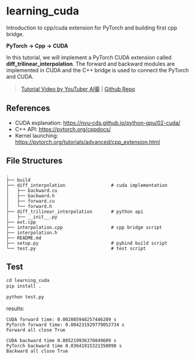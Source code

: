 # learning_cuda

Introduction to cpp/cuda extension for PyTorch and building first cpp bridge.

**PyTorch -> Cpp -> CUDA**

In this tutorial, we will implement a PyTorch CUDA extension called **diff_trilinear_interpolation**. The forward and backward modules are implemented in CUDA and the C++ bridge is used to connect the PyTorch and CUDA.

> [Tutorial Video by YouTuber AI葵](https://www.youtube.com/watch?v=l_Rpk6CRJYI) | [Github Repo](https://github.com/kwea123/pytorch-cppcuda-tutorial)

## References

- CUDA explanation: https://nyu-cds.github.io/python-gpu/02-cuda/
- C++ API: https://pytorch.org/cppdocs/
- Kernel launching: https://pytorch.org/tutorials/advanced/cpp_extension.html

## File Structures

```
.
├── build
├── diff_interpolation                 # cuda implementation
│   ├── backward.cu
│   ├── backward.h
│   ├── forward.cu
│   └── forward.h
├── diff_trilinear_interpolation       # python api
│   ├── __init__.py
├── ext.cpp
├── interpolation.cpp                  # cpp bridge script
├── interpolation.h
├── README.md
├── setup.py                           # pybind build script
└── test.py                            # test script
```

## Test

```python
cd learning_cuda
pip install .

python test.py
```

results:

```
CUDA forward time: 0.002805948257446289 s
PyTorch forward time: 0.004231929779052734 s
Forward all close True

CUDA backward time 0.005219936370849609 s
PyTorch backward time 0.03641915321350098 s
Backward all close True
```
